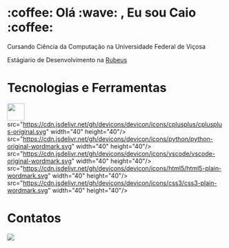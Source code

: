 <h1>:coffee: Olá :wave: , Eu sou Caio :coffee:</h1>

Cursando Ciência da Computação na Universidade Federal de Viçosa

Estágiario de Desenvolvimento na <a href= "https://rubeus.com.br/">Rubeus</a>

<!--No momento estou estudando Js, Node e React-->
<!--Aprendendo sobre a Pixel Game Engine fazendo jogos simples em C++-->

<h1>Tecnologias e Ferramentas</h1>

<img src="https://cdn.jsdelivr.net/gh/devicons/devicon/icons/git/git-plain-wordmark.svg" width="40" height="40"/><img>
src="https://cdn.jsdelivr.net/gh/devicons/devicon/icons/cplusplus/cplusplus-original.svg" width="40" height="40"/> <img> src="https://cdn.jsdelivr.net/gh/devicons/devicon/icons/python/python-original-wordmark.svg" width="40" height="40"/> <img> src="https://cdn.jsdelivr.net/gh/devicons/devicon/icons/vscode/vscode-original-wordmark.svg" width="40" height="40"/> <img> src="https://cdn.jsdelivr.net/gh/devicons/devicon/icons/html5/html5-plain-wordmark.svg" width="40" height="40"/> <img> src="https://cdn.jsdelivr.net/gh/devicons/devicon/icons/css3/css3-plain-wordmark.svg" width="40" height="40"/></img>
<!-- <img src="https://cdn.jsdelivr.net/gh/devicons/devicon/icons/git/git-original-wordmark.svg" width="40" height="40"/> -->

<h1>Contatos</h1>

<a href = "mailto:caioaagarbelini@gmail.com"><img src="https://img.shields.io/badge/Gmail-D14836?style=for-the-badge&logo=gmail&logoColor=white" target="_blank"></a>

<!--
**CaioTuring/CaioTuring** is a ✨ _special_ ✨ repository because its `README.md` (this file) appears on your GitHub profile.

Here are some ideas to get you started:

- 🔭 I’m currently working on ...
- 🌱 I’m currently learning ...
- 👯 I’m looking to collaborate on ...
- 🤔 I’m looking for help with ...
- 💬 Ask me about ...
- 📫 How to reach me: ...
- 😄 Pronouns: ...
- ⚡ Fun fact: ...
-->
